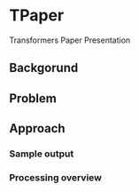 # TPaper
Transformers Paper Presentation

## Backgorund

## Problem

## Approach

### Sample output

### Processing overview
